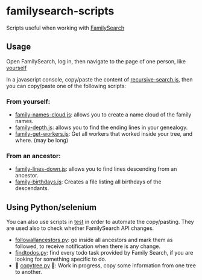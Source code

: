 # familysearch-scripts
Scripts useful when working with [FamilySearch](https://www.familysearch.org/)

## Usage
Open FamilySearch, log in, then navigate to the page of one person, like [yourself](https://www.familysearch.org/tree/person)

In a javascript console, copy/paste the content of [recursive-search.js](recursive-search.js), then you can copy/paste one of the following scripts:

### From yourself:
* [family-names-cloud.js](family-names-cloud.js): allows you to create a name cloud of the family names.
* [family-depth.js](family-depth.js): allows you to find the ending lines in your genealogy.
* [family-get-workers.js](family-get-workers.js): Get all workers that worked inside your tree, and where. (may be long)

### From an ancestor:
* [family-lines-down.js](family-lines-down.js): allows you to find lines descending from an ancestor.
* [family-birthdays.js](family-birthdays.js): Creates a file listing all birthdays of the descendants.

## Using Python/selenium
You can also use scripts in [test](test) in order to automate the copy/pasting. They are used also to check whether
FamilySearch API changes.
* [followallancestors.py](test/followallancestors.py): go inside all ancestors and mark them as followed, to receive
notification when there is any change.
* [findtodos.py](test/findtodos.py): find every todo task provided by Family Search, if you are looking
for something specific to do.
* 🚧 [copytree.py](test/copytree.py) 🚧: Work in progress, copy some information from one tree to another.
